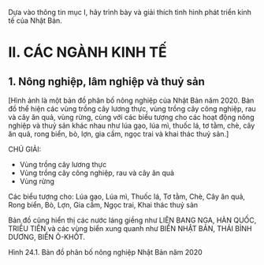 Dựa vào thông tin mục I, hãy trình bày và giải thích tình hình phát triển kinh tế của Nhật Bản.

# II. CÁC NGÀNH KINH TẾ

## 1. Nông nghiệp, lâm nghiệp và thuỷ sản

[Hình ảnh là một bản đồ phân bố nông nghiệp của Nhật Bản năm 2020. Bản đồ thể hiện các vùng trồng cây lương thực, vùng trồng cây công nghiệp, rau và cây ăn quả, vùng rừng, cùng với các biểu tượng cho các hoạt động nông nghiệp và thuỷ sản khác nhau như lúa gạo, lúa mì, thuốc lá, tơ tằm, chè, cây ăn quả, rong biển, bò, lợn, gia cầm, ngọc trai và khai thác thuỷ sản.]

CHÚ GIẢI:
- Vùng trồng cây lương thực
- Vùng trồng cây công nghiệp, rau và cây ăn quả
- Vùng rừng

Các biểu tượng cho:
Lúa gạo, Lúa mì, Thuốc lá, Tơ tằm, Chè, Cây ăn quả, Rong biển, Bò, Lợn, Gia cầm, Ngọc trai, Khai thác thuỷ sản

Bản đồ cũng hiển thị các nước láng giềng như LIÊN BANG NGA, HÀN QUỐC, TRIỀU TIÊN và các vùng biển xung quanh như BIỂN NHẬT BẢN, THÁI BÌNH DƯƠNG, BIỂN Ô-KHỐT.

Hình 24.1. Bản đồ phân bố nông nghiệp Nhật Bản năm 2020